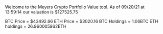 Welcome to the Meyers Crypto Portfolio Value tool. 
As of 09/20/21 at 13:59:14 our valuation is $127525.75 

BTC Price = $43492.66
 ETH Price = $3020.16
BTC Holdings = 1.06BTC
 ETH holdings = 26.960005962ETH 
